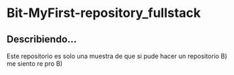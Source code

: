 
# Bit-MyFirst-repository_fullstack
## Describiendo...
Este repositorio es solo una muestra de que si pude hacer un repositorio B) me siento re pro B)
